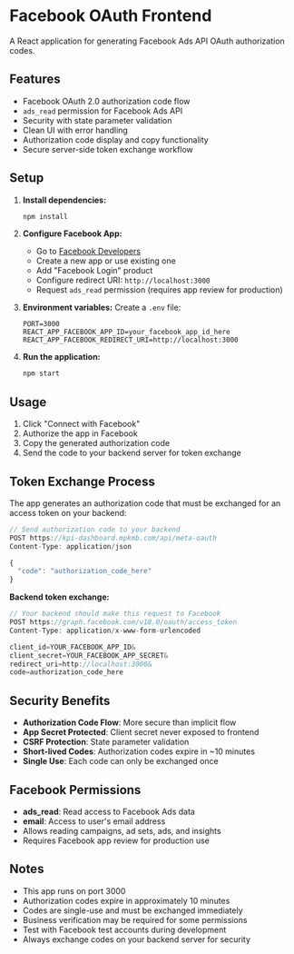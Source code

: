 # Facebook OAuth Frontend

A React application for generating Facebook Ads API OAuth authorization codes.

## Features

- Facebook OAuth 2.0 authorization code flow
- `ads_read` permission for Facebook Ads API
- Security with state parameter validation
- Clean UI with error handling
- Authorization code display and copy functionality
- Secure server-side token exchange workflow

## Setup

1. **Install dependencies:**
   ```bash
   npm install
   ```

2. **Configure Facebook App:**
   - Go to [Facebook Developers](https://developers.facebook.com/)
   - Create a new app or use existing one
   - Add "Facebook Login" product
   - Configure redirect URI: `http://localhost:3000`
   - Request `ads_read` permission (requires app review for production)

3. **Environment variables:**
   Create a `.env` file:
   ```env
   PORT=3000
   REACT_APP_FACEBOOK_APP_ID=your_facebook_app_id_here
   REACT_APP_FACEBOOK_REDIRECT_URI=http://localhost:3000
   ```

4. **Run the application:**
   ```bash
   npm start
   ```

## Usage

1. Click "Connect with Facebook"
2. Authorize the app in Facebook
3. Copy the generated authorization code
4. Send the code to your backend server for token exchange

## Token Exchange Process

The app generates an authorization code that must be exchanged for an access token on your backend:

```javascript
// Send authorization code to your backend
POST https://kpi-dashboard.mpkmb.com/api/meta-oauth
Content-Type: application/json

{
  "code": "authorization_code_here"
}
```

**Backend token exchange:**
```javascript
// Your backend should make this request to Facebook
POST https://graph.facebook.com/v18.0/oauth/access_token
Content-Type: application/x-www-form-urlencoded

client_id=YOUR_FACEBOOK_APP_ID&
client_secret=YOUR_FACEBOOK_APP_SECRET&
redirect_uri=http://localhost:3000&
code=authorization_code_here
```

## Security Benefits

- **Authorization Code Flow**: More secure than implicit flow
- **App Secret Protected**: Client secret never exposed to frontend
- **CSRF Protection**: State parameter validation
- **Short-lived Codes**: Authorization codes expire in ~10 minutes
- **Single Use**: Each code can only be exchanged once

## Facebook Permissions

- **ads_read**: Read access to Facebook Ads data
- **email**: Access to user's email address
- Allows reading campaigns, ad sets, ads, and insights
- Requires Facebook app review for production use

## Notes

- This app runs on port 3000
- Authorization codes expire in approximately 10 minutes
- Codes are single-use and must be exchanged immediately
- Business verification may be required for some permissions
- Test with Facebook test accounts during development
- Always exchange codes on your backend server for security